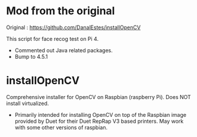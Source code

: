 # Mod from the original

Original : https://github.com/DanalEstes/installOpenCV

This script for face recog test on Pi 4.
* Commented out Java related packages.
* Bump to 4.5.1

# installOpenCV
Comprehensive installer for OpenCV on Raspbian (raspberry Pi).  Does NOT install virtualized.

* Primarily intended for installing OpenCV on top of the Raspbian image provided by Duet for their Duet RepRap V3 based printers.  May work with some other versions of raspbian. 

